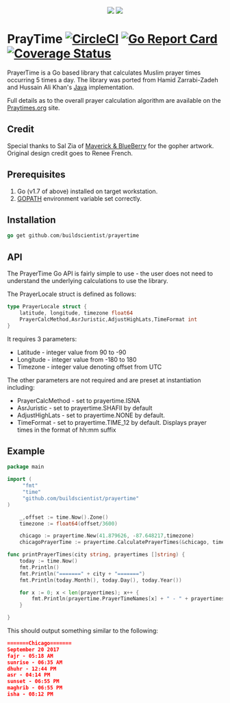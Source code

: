 <p align="center">
<img src="https://user-images.githubusercontent.com/637402/31003219-522ec6a0-a4a3-11e7-9b21-7f2799e8ad97.png">
<img src="https://user-images.githubusercontent.com/637402/31003218-522bbbae-a4a3-11e7-8af4-f8f35faedce4.png">
</p>

# PrayTime [![CircleCI](https://circleci.com/gh/buildscientist/prayertime.svg?style=shield)](https://circleci.com/gh/buildscientist/prayertime) [![Go Report Card](https://goreportcard.com/badge/github.com/buildscientist/prayertime)](https://goreportcard.com/report/github.com/buildscientist/prayertime) [![Coverage Status](https://coveralls.io/repos/github/buildscientist/prayertime/badge.svg?branch=master)](https://coveralls.io/github/buildscientist/prayertime?branch=master)

PrayerTime is a Go based library that calculates Muslim prayer times occurring 5 times a day. The library was ported from Hamid Zarrabi-Zadeh and Hussain Ali Khan's [Java](http://praytimes.org/code/git/?a=viewblob&p=PrayTimes&h=093f77d6cc83b53fb12e9900803d5fa75dacd110&hb=HEAD&f=v1/java/PrayTime.java) implementation. 

Full details as to the overall prayer calculation algorithm are available on the [Praytimes.org](http://praytimes.org/calculation) site.


## Credit
Special thanks to Sal Zia of [Maverick & BlueBerry](https://maverickblueberry.com/) for the gopher artwork. Original design credit goes to Renee French.


## Prerequisites 
1. Go (v1.7 of above) installed on target workstation.
1. [GOPATH](https://github.com/golang/go/wiki/Setting-GOPATH) environment variable set correctly.

## Installation 

```go
go get github.com/buildscientist/prayertime 
```

## API
The PrayerTime Go API is fairly simple to use - the user does not need to understand the underlying calculations to use the library. 

The PrayerLocale struct is defined as follows: 

```go
type PrayerLocale struct {
	latitude, longitude, timezone float64
	PrayerCalcMethod,AsrJuristic,AdjustHighLats,TimeFormat int
}
```

It requires 3 parameters: 
- Latitude - integer value from 90 to -90
- Longitude - integer value from -180 to 180
- Timezone - integer value denoting offset from UTC 

The other parameters are not required and are preset at instantiation including: 

- PrayerCalcMethod - set to prayertime.ISNA
- AsrJuristic - set to prayertime.SHAFII by default
- AdjustHighLats - set to prayertime.NONE by default. 
- TimeFormat - set to prayertime.TIME_12 by default. Displays prayer times in the format of hh:mm suffix 

## Example 
```go
package main 

import (
     "fmt"
     "time"
     "github.com/buildscientist/prayertime"
) 

	_,offset := time.Now().Zone()
	timezone := float64(offset/3600)

	chicago := prayertime.New(41.879626, -87.648217,timezone)
	chicagoPrayerTime := prayertime.CalculatePrayerTimes(&chicago, time.Now())

func printPrayerTimes(city string, prayertimes []string) {
 	today := time.Now()
	fmt.Println()
	fmt.Println("=======" + city + "=======")
	fmt.Println(today.Month(), today.Day(), today.Year())

	for x := 0; x < len(prayertimes); x++ {
		fmt.Println(prayertime.PrayerTimeNames[x] + " - " + prayertimes[x])
	}

}
```

This should output something similar to the following: 

```json
=======Chicago=======
September 20 2017
fajr - 05:18 AM
sunrise - 06:35 AM
dhuhr - 12:44 PM
asr - 04:14 PM
sunset - 06:55 PM
maghrib - 06:55 PM
isha - 08:12 PM

```
